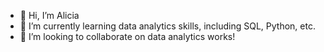 - 👋 Hi, I’m Alicia
- 🌱 I’m currently learning data analytics skills, including SQL, Python, etc.
- 💞️ I’m looking to collaborate on data analytics works!


<!---
AliciaTan-Hub/AliciaTan-Hub is a ✨ special ✨ repository because its `README.md` (this file) appears on your GitHub profile.
You can click the Preview link to take a look at your changes.
--->
